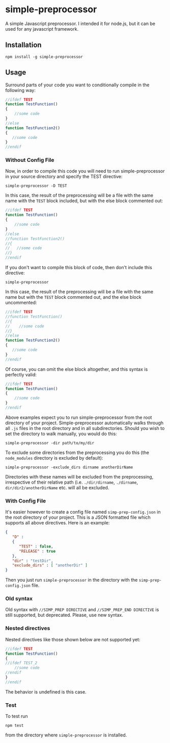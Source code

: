 # simple-preprocessor

A simple Javascript preprocessor. I intended it for node.js, but it can be used for any javascript framework.

## Installation

```
npm install -g simple-preprocessor
```

## Usage
Surround parts of your code you want to conditionally compile in the following way:
```javascript
//ifdef TEST 
function TestFunction() 
{ 
    //some code 
}
//else
function TestFunction2()
{
   //some code
}
//endif
```
### Without Config File
Now, in order to compile this code you will need to run simple-preprocessor in your source directory and specify the TEST directive:
```
simple-preprocessor -D TEST
```
In this case, the result of the preprocessing will be a file with the same name with the `TEST` block included, but with the else block commented out:
```javascript
//ifdef TEST 
function TestFunction() 
{ 
    //some code 
}
//else
//function TestFunction2()
//{
//   //some code
//}
//endif
```
If you don't want to compile this block of code, then don't include this directive:
```
simple-preprocessor
```
In this case, the result of the preprocessing will be a file with the same name but with the `TEST` block commented out, and the else block uncommented:
```javascript
//ifdef TEST 
//function TestFunction() 
//{ 
//    //some code 
//}
//else
function TestFunction2()
{
   //some code
}
//endif
```
Of course, you can omit the else block altogether, and this syntax is perfectly valid:
```javascript
//ifdef TEST 
function TestFunction() 
{ 
    //some code 
}
//endif
```
Above examples expect you to run simple-preprocessor from the root directory of your project. Simple-preprocessor automatically walks through all `.js` files in the root directory and in all subdirectories. Should you wish to set the directory to walk manually, you would do this:
```
simple-preprocessor -dir path/to/my/dir
```
To exclude some directories from the preprocessing you do this (the `node_modules` directory is excluded by default):
```
simple-preprocessor -exclude_dirs dirname anotherDirName
```
Directories with these names will be excluded from the preprocessing, irrespective of their relative path (i.e. `./dir/dirname`, `./dirname`, `dir/dir2/anotherDirName` etc. will all be excluded.
### With Config File
It's easier however to create a config file named `simp-prep-config.json` in the root directory of your project. This is a JSON formatted file which supports all above directives. Here is an example:
```json
{
   "D" :
   {
      "TEST" : false,
      "RELEASE" : true
   },
   "dir" : "testDir",
   "exclude_dirs" : [ "anotherDir" ]
}
```
Then you just run `simple-preprocessor` in the directory with the `simp-prep-config.json` file.
### Old syntax
Old syntax with `//SIMP_PREP DIRECTIVE` and `//SIMP_PREP_END DIRECTIVE` is still supported, but deprecated. Please, use new syntax.
### Nested directives
Nested directives like those shown below are not supported yet:
```javascript
//ifdef TEST 
function TestFunction() 
{
//ifdef TEST_2
    //some code
//endif    
}
//endif
```
The behavior is undefined is this case.
### Test
To test run
```
npm test
```
from the directory where `simple-preprocessor` is installed.